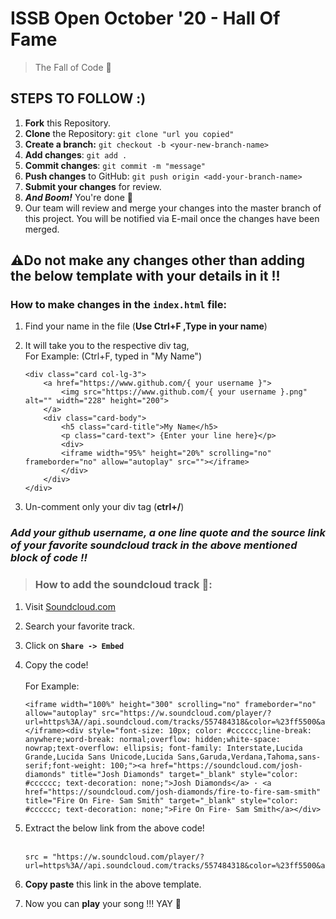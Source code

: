 # ISSB Open October '20 - Hall Of Fame
> The Fall of Code 🍁 

##  STEPS TO FOLLOW :)
1. **Fork** this Repository.
2. **Clone** the Repository: `git clone "url you copied"`
3. **Create a branch:** `git checkout -b <your-new-branch-name>`		
4. **Add changes**: `git add .`
5. **Commit changes**: `git commit -m "message"`
6. **Push changes** to GitHub: `git push origin <add-your-branch-name>`
7. **Submit your changes** for review.	
8. ***And Boom!*** You're done 🥳
9. Our team will review and merge your changes into the master branch of this project. You will be notified via E-mail once the changes have been merged.


## ⚠Do not make any changes other than adding the below template with your details in it !!



### How to make changes in the `index.html` file:
1. Find your name in the file (**Use Ctrl+F ,Type in your name**)
2. It will take you to the respective div tag, <br>
	For Example: (Ctrl+F, typed in "My Name")

	```
	<div class="card col-lg-3">
		<a href="https://www.github.com/{ your username }">
			<img src="https://www.github.com/{ your username }.png" alt="" width="228" height="200">
		</a>
		<div class="card-body">
		    <h5 class="card-title">My Name</h5>
			<p class="card-text"> {Enter your line here}</p>
			<div>
			<iframe width="95%" height="20%" scrolling="no" frameborder="no" allow="autoplay" src=""></iframe>
			</div>
		</div>
	</div>
	```
 3. Un-comment only your div tag (**ctrl+/**)

### _Add your github username, a one line quote and the source link of your favorite soundcloud track in the above mentioned block of code !!_

> ### How to add the soundcloud track 🎵: 

1. Visit [Soundcloud.com](https://soundcloud.com/)
2. Search your favorite track.
3. Click on **`Share -> Embed`**
4. Copy the code! <br><br>
	For Example:
	```
	<iframe width="100%" height="300" scrolling="no" frameborder="no" allow="autoplay" src="https://w.soundcloud.com/player/?url=https%3A//api.soundcloud.com/tracks/557484318&color=%23ff5500&auto_play=false&hide_related=false&show_comments=true&show_user=true&show_reposts=false&show_teaser=true&visual=true"></iframe><div style="font-size: 10px; color: #cccccc;line-break: anywhere;word-break: normal;overflow: hidden;white-space: nowrap;text-overflow: ellipsis; font-family: Interstate,Lucida Grande,Lucida Sans Unicode,Lucida Sans,Garuda,Verdana,Tahoma,sans-serif;font-weight: 100;"><a href="https://soundcloud.com/josh-diamonds" title="Josh Diamonds" target="_blank" style="color: #cccccc; text-decoration: none;">Josh Diamonds</a> · <a href="https://soundcloud.com/josh-diamonds/fire-to-fire-sam-smith" title="Fire On Fire- Sam Smith" target="_blank" style="color: #cccccc; text-decoration: none;">Fire On Fire- Sam Smith</a></div>

	```

5. Extract the below link from the above code! <br><br>
	``` 
	src = "https://w.soundcloud.com/player/?url=https%3A//api.soundcloud.com/tracks/557484318&color=%23ff5500&auto_play=false&hide_related=false&show_comments=true&show_user=true&show_reposts=false&show_teaser=true&visual=true" 
	```

6. **Copy paste** this link in the above template.
7. Now you can **play** your song !!! YAY 💃
